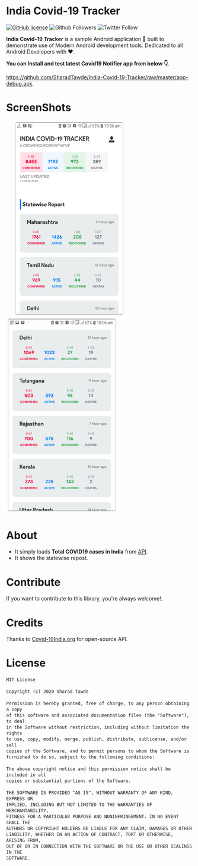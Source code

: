 # India Covid-19 Tracker

[![GitHub license](https://img.shields.io/badge/License-MIT-blue.svg)](LICENSE)
![Github Followers](https://img.shields.io/github/followers/SharadTawde?label=Follow&style=social)
![Twitter Follow](https://img.shields.io/twitter/follow/sharadtawde?label=Follow&style=social)


**India Covid-19 Tracker** is a sample Android application 📱 built to demonstrate use of Modern Android development tools. Dedicated to all Android Developers with ❤️.

**You can Install and test latest Covid19 Notifier app from below 👇**.

https://github.com/SharadTawde/India-Covid-19-Tracker/raw/master/app-debug.apk.


# ScreenShots

<div align="start">
    <img hspace="20" src="/screenshot_1.png" width="300px"</img>
    <img src="/screenshot_2.png" width="300px"</img>
</div>


# About
- It simply loads **Total COVID19 cases in India** from [API](https://www.covid19india.org/).
- It shows the statewise repost.

# Contribute
If you want to contribute to this library, you're always welcome!.

# Credits
Thanks to [Covid-19India.org](https://www.covid19india.org/) for open-source API.

# License
```
MIT License

Copyright (c) 2020 Sharad Tawde

Permission is hereby granted, free of charge, to any person obtaining a copy
of this software and associated documentation files (the "Software"), to deal
in the Software without restriction, including without limitation the rights
to use, copy, modify, merge, publish, distribute, sublicense, and/or sell
copies of the Software, and to permit persons to whom the Software is
furnished to do so, subject to the following conditions:

The above copyright notice and this permission notice shall be included in all
copies or substantial portions of the Software.

THE SOFTWARE IS PROVIDED "AS IS", WITHOUT WARRANTY OF ANY KIND, EXPRESS OR
IMPLIED, INCLUDING BUT NOT LIMITED TO THE WARRANTIES OF MERCHANTABILITY,
FITNESS FOR A PARTICULAR PURPOSE AND NONINFRINGEMENT. IN NO EVENT SHALL THE
AUTHORS OR COPYRIGHT HOLDERS BE LIABLE FOR ANY CLAIM, DAMAGES OR OTHER
LIABILITY, WHETHER IN AN ACTION OF CONTRACT, TORT OR OTHERWISE, ARISING FROM,
OUT OF OR IN CONNECTION WITH THE SOFTWARE OR THE USE OR OTHER DEALINGS IN THE
SOFTWARE.
```
